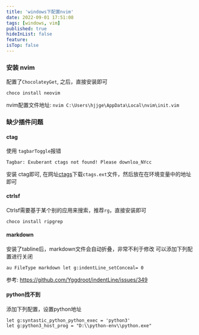 ```yaml
---
title: 'windows下配置nvim'
date: 2022-09-01 17:51:08
tags: [windows, vim]
published: true
hideInList: false
feature: 
isTop: false
---
```


### 安装 nvim
配置了`ChocolateyGet`, 之后，直接安装即可
```
choco install neovim
```

nvim配置文件地址: `nvim C:\Users\hjjge\AppData\Local\nvim\init.vim`


### 缺少插件问题

#### ctag
使用 `tagbarToggle`报错
```
Tagbar: Exuberant ctags not found! Please downloa_NYcc
```
安装 ctag即可, 在网址[ctags](https://www.vim.org/scripts/script.php?script_id=2288)下载`ctags.ext`文件，然后放在在环境变量中的地址即可

#### ctrlsf
Ctrlsf需要基于某个别的应用来搜索，推荐`rg`，直接安装即可
```
choco install ripgrep
```

#### markdown
安装了tabline后，markdown文件会自动折叠，非常不利于修改
可以添加下列配置进行关闭
```
au FileType markdown let g:indentLine_setConceal= 0
```
参考: https://github.com/Yggdroot/indentLine/issues/349

#### python找不到
添加下列配置，设置python地址
```
let g:syntastic_python_python_exec = 'python3'
let g:python3_host_prog = "D:\\python-env\\python.exe"
```
